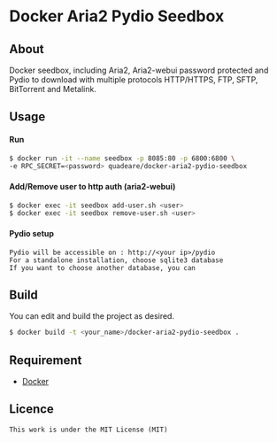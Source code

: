 # Docker Aria2 Pydio Seedbox

## About
Docker seedbox, including Aria2, Aria2-webui password protected and Pydio to download with multiple protocols HTTP/HTTPS, FTP, SFTP, BitTorrent and Metalink.

## Usage
#### Run
```sh
$ docker run -it --name seedbox -p 8085:80 -p 6800:6800 \
-e RPC_SECRET=<password> quadeare/docker-aria2-pydio-seedbox
```
#### Add/Remove user to http auth (aria2-webui)
```sh
$ docker exec -it seedbox add-user.sh <user>
$ docker exec -it seedbox remove-user.sh <user>
```

#### Pydio setup
```
Pydio will be accessible on : http://<your ip>/pydio
For a standalone installation, choose sqlite3 database
If you want to choose another database, you can
```
## Build
You can edit and build the project as desired.

```sh
$ docker build -t <your_name>/docker-aria2-pydio-seedbox .
```

## Requirement
* [Docker](https://www.docker.com/)

## Licence
```
This work is under the MIT License (MIT)
```
